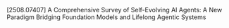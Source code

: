 \[2508.07407\] A Comprehensive Survey of Self-Evolving AI Agents: A New Paradigm Bridging Foundation Models and Lifelong Agentic Systems